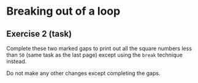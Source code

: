 # Breaking out of a loop
## Exercise 2 (task)
  
Complete these two marked gaps to print out all the square numbers less than `50` (same task as the last page) except using the `break` technique instead.
  
Do not make any other changes except completing the gaps.
